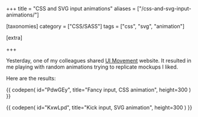 +++
title = "CSS and SVG input animations"
aliases = ["/css-and-svg-input-animations/"]

[taxonomies]
category = ["CSS/SASS"]
tags = ["css", "svg", "animation"]

[extra]

+++

Yesterday, one of my colleagues shared [UI Movement](https://uimovement.com/) website. It resulted in me playing with random animations trying to replicate mockups I liked.

Here are the results:

{{ codepen(
  id="PdwGEy",
  title="Fancy input, CSS animation",
  height=300
) }}

{{ codepen(
  id="KxwLpd",
  title="Kick input, SVG animation",
  height=300
) }}

